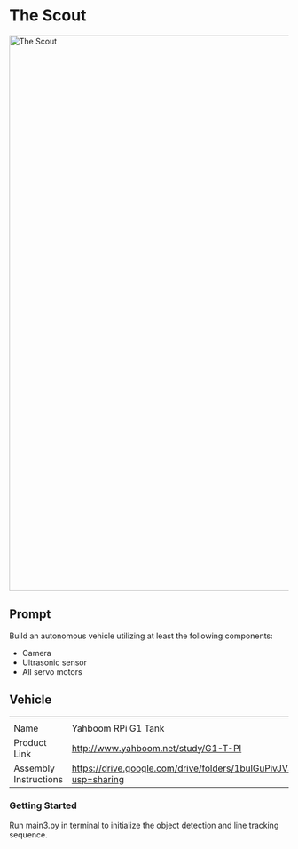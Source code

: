 # The Scout

<img
    src="./static/images/assembled_kits/the_scout.jpg"
    alt="The Scout"
    width="1000"
/>

## Prompt

Build an autonomous vehicle utilizing at least the following components:

- Camera
- Ultrasonic sensor
- All servo motors

## Vehicle

<table>
    <tr>
        <th></th>
        <th></th>
    </tr>
    <tr>
        <td>Name</td>
        <td>Yahboom RPi G1 Tank</td>
    </tr>
    <tr>
        <td>Product Link</td>
        <td><a href="http://www.yahboom.net/study/G1-T-PI">http://www.yahboom.net/study/G1-T-PI</a></td>
    </tr>
    <tr>
        <td>Assembly Instructions</td>
        <td><a href="https://drive.google.com/drive/folders/1bulGuPivJVSwmayscKBEYNGKkOzXupJV?usp=sharing">https://drive.google.com/drive/folders/1bulGuPivJVSwmayscKBEYNGKkOzXupJV?usp=sharing</a></td>
    </tr>
</table>

### Getting Started

Run main3.py in terminal to initialize the object detection and line tracking sequence.
